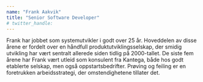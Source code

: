 ```yaml
---
name: "Frank Aakvik"
title: "Senior Software Developer"
# twitter_handle: 
---
```

Frank har jobbet som systemutvikler i godt over 25 år. Hoveddelen av disse årene er fordelt over en håndfull produktutviklingsselskap, der smidig utvikling har vært sentralt allerede siden tidlig på 2000-tallet. De siste fem årene har Frank vært utleid som konsulent fra Kantega, både hos godt etablerte selskap, men også oppstartsbedrifter. Prøving og feiling er en foretrukken arbeidsstrategi, der omstendighetene tillater det.
